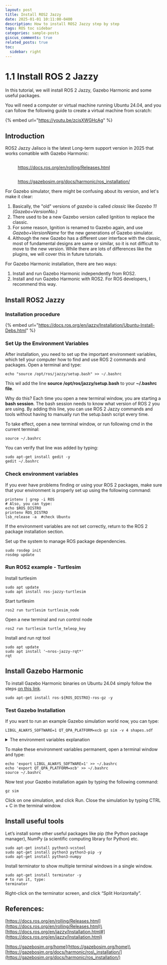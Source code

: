 ```yaml
---
layout: post
title: Install ROS2 Jazzy
date: 2025-01-01 10:11:00-0400
description: How to install ROS2 Jazzy step by step
tags: ROS toc sidebar
categories: sample-posts
giscus_comments: true
related_posts: true
toc:
  sidebar: right
---
```


# 1.1 Install ROS 2 Jazzy

In this tutorial, we will install ROS 2 Jazzy, Gazebo Harmonic and some useful packages.&#x20;

You will need a computer or virtual machine running Ubuntu 24.04, and you can follow the following guide to create a virtual machine from scratch:

{% embed url="https://youtu.be/zcisXWGHcAg" %}

## Introduction

ROS2 Jazzy Jalisco is the latest Long-term support version in 2025 that works comatible with Gazebo Harmonic:

<figure><img src="../../.gitbook/assets/image (1) (1) (1) (1) (1) (1) (1).png" alt=""><figcaption><p><a href="https://docs.ros.org/en/rolling/Releases.html">https://docs.ros.org/en/rolling/Releases.html</a></p></figcaption></figure>

<figure><img src="../../.gitbook/assets/image (1) (1) (1) (1) (1) (1) (1) (1).png" alt=""><figcaption><p><a href="https://gazebosim.org/docs/harmonic/ros_installation/">https://gazebosim.org/docs/harmonic/ros_installation/</a></p></figcaption></figure>

For Gazebo simulator, there might be confusing about its version, and let's make it clear:

1. Basically, the "old" versions of _gazebo_ is called _classic_ like _Gazebo 11 (Gazebo+VersionNo.)_
2. There used to be a new Gazebo version called Ignition to replace the classic.
3. For some reason, Ignition is renamed to Gazebo again, and use _Gazebo+VersionName_ for the new generations of Gazebo simulator.
4. Although the new Gazebo has a different user interface with the classic, most of fundamental designs are same or similar, so it is not difficult to move to the new version. While there are lots of differences like the plugins, we will cover this in future tutorials.

For Gazebo Harmonic installation, there are two ways:

1. Install and run Gazebo Harmonic independently from ROS2.
2. Install and run Gazebo Harmonic with ROS2. For ROS developers, I recommend this way.

## Install ROS2 Jazzy

### Installation procedure

{% embed url="https://docs.ros.org/en/jazzy/Installation/Ubuntu-Install-Debs.html" %}

### Set Up the Environment Variables

After installation, you need to set up the important environment variables, which tell your computer how to find and use ROS 2 commands and packages. Open a terminal and type:

```
echo "source /opt/ros/jazzy/setup.bash" >> ~/.bashrc
```

This wil add the line **source /opt/ros/jazzy/setup.bash** to your **\~/.bashrc file**.&#x20;

Why do this? Each time you open a new terminal window, you are starting a **bash session**. The bash session needs to know what version of ROS 2 you are using. By adding this line,  you can use ROS 2 Jazzy commands and tools without having to manually run the setup.bash script every time.

To take effect, open a new terminal window, or run following cmd in the current terminal:

```
source ~/.bashrc
```

You can verify that line was added by typing:

```
sudo apt-get install gedit -y
gedit ~/.bashrc
```

### Check environment variables

If you ever have problems finding or using your ROS 2 packages, make sure that your environment is properly set up using the following command:

```
printenv | grep -i ROS
# Also, you can type:
echo $ROS_DISTRO
printenv ROS_DISTRO
lsb_release -a  #check Ubuntu
```

If the environment variables are not set correctly, return to the ROS 2 package installation section.&#x20;

Set up the system to manage ROS package dependencies.

```
sudo rosdep init
rosdep update
```

### Run ROS2 example - Turtlesim

Install turtlesim

```
sudo apt update
sudo apt install ros-jazzy-turtlesim
```

Start turtlesim

```
ros2 run turtlesim turtlesim_node
```

Open a new terminal and run control node

```
ros2 run turtlesim turtle_teleop_key
```

Install and run rqt tool

```
sudo apt update
sudo apt install '~nros-jazzy-rqt*'
rqt
```

## Install Gazebo Harmonic

To install Gazebo Harmonic binaries on Ubuntu 24.04 simply follow the steps [on this link](https://gazebosim.org/docs/harmonic/install_ubuntu/).

```
sudo apt-get install ros-${ROS_DISTRO}-ros-gz -y
```

### Test Gazebo Installation

If you want to run an example Gazebo simulation world now, you can type:

```
LIBGL_ALWAYS_SOFTWARE=1 QT_QPA_PLATFORM=xcb gz sim -v 4 shapes.sdf
```

<details>

<summary>The environment variables explanation</summary>

The environment variables “LIBGL\_ALWAYS\_SOFTWARE=1 QT\_QPA\_PLATFORM=xcb” help you avoid the following error which happens by default when you try to launch Gazebo from a fresh ROS 2 Jazzy installation:

_\[GUI] \[Err] \[Ogre2RenderEngine.cc:1301]  Unable to create the rendering window: OGRE EXCEPTION(3:RenderingAPIException): currentGLContext was specified with no current GL context in GLXWindow::create at ./.obj-x86\_64-linux-gnu/gz\_ogre\_next\_vendor-prefix/src/gz\_ogre\_next\_vendor/RenderSystems/GL3Plus/src/windowing/GLX/OgreGLXWindow.cpp (line 165)_

You can see the error, if you open a new terminal window and type:

```
gz sim -v 4 shapes.sdf
```

</details>

To make these environment variables permanent, open a terminal window and type:

```
echo 'export LIBGL_ALWAYS_SOFTWARE=1' >> ~/.bashrc
echo 'export QT_QPA_PLATFORM=xcb' >> ~/.bashrc
source ~/.bashrc
```

Now test your Gazebo installation again by typing the following command:

```
gz sim
```

Click on one simulation, and click Run. Close the simulation by typing CTRL + C in the terminal window.

## Install useful tools

Let’s install some other useful packages like pip (the Python package manager), NumPy (a scientific computing library for Python) etc.

```
sudo apt-get install python3-vcstool
sudo apt-get install python3 python3-pip -y
sudo apt-get install python3-numpy
```

Install terminator to show multiple terminal windows in a single window.

```
sudo apt-get install terminator -y
# to run it, type:
terminator
```

Right-click on the terminator screen, and click “Split Horizontally”.



## References:

[https://docs.ros.org/en/rolling/Releases.html](https://docs.ros.org/en/rolling/Releases.html)\
[https://docs.ros.org/en/jazzy/Installation.html#](https://docs.ros.org/en/jazzy/Installation.html)

[https://gazebosim.org/home](https://gazebosim.org/home)\
[https://gazebosim.org/docs/harmonic/ros\_installation/](https://gazebosim.org/docs/harmonic/ros_installation/)
